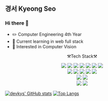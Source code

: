 <h2>경서 Kyeong Seo</h2>


<h3>Hi there 👋</h3>

- ✏️ Computer Engineering 4th Year
- 🌱 Current learning in web full stack
- 👀 Interested in Computer Vision

<p align=center>
⚒️Tech Stack⚒️

<div align=center>

<img src="https://img.shields.io/badge/C-A8B9CC?style=flat&logo=C&logoColor=white" />
<img src="https://img.shields.io/badge/Java-007396?style=flat&logo=Java&logoColor=white"/>
<img src="https://img.shields.io/badge/c++-00599C?style=flat&logo=c%2B%2B&logoColor=white">
<img src="https://img.shields.io/badge/Python-3776AB?style=flat&amp;logo=Python&amp;logoColor=white">
<img src="https://img.shields.io/badge/HTML5-E34F26?style=flat&amp;logo=HTML5&amp;logoColor=white">
<img src="https://img.shields.io/badge/CSS3-1572B6?style=flat&amp;logo=CSS3&amp;logoColor=white">
<img src="https://img.shields.io/badge/JavaScript-F7DF1E?style=flat&logo=JavaScript&logoColor=white"/>

<br>
<img src="https://img.shields.io/badge/Docker-2496ED?style=flat&logo=Docker&logoColor=white"/>
<img src="https://img.shields.io/badge/React-61DAFB?style=flat&logo=React&logoColor=white"/>
<img src="https://img.shields.io/badge/node.js-339933?style=flat&logo=Node.js&logoColor=white">
<img src="https://img.shields.io/badge/express-000000?style=flat&logo=express&logoColor=white">
<img src="https://img.shields.io/badge/linux-FCC624?style=flate&logo=linux&logoColor=black"> 
<br>

<img src="https://img.shields.io/badge/Mysql-4479A1?style=flat&logo=Mysql&logoColor=white" />
<img src="https://img.shields.io/badge/MongoDB-47A248?style=flat&logo=MongoDB&logoColor=white" />
<br>

<img src="https://img.shields.io/badge/github-181717?style=flat&logo=github&logoColor=white">
<img src="https://img.shields.io/badge/OpenCV-5C3EE8?style=flat&logo=OpenCV&logoColor=white">
<br>

</div>
</p>

[![devkys' GitHub stats](https://github-readme-stats.vercel.app/api?username=devkys&show_icons=true&theme=gruvbox)](https://github.com/anuraghazra/github-readme-stats)
[![Top Langs](https://github-readme-stats.vercel.app/api/top-langs/?username=devkys&layout=compact)](https://github.com/anuraghazra/github-readme-stats)



<!--
**devkys/devkys** is a ✨ _special_ ✨ repository because its `README.md` (this file) appears on your GitHub profile.

Here are some ideas to get you started:

- 🔭 I’m currently working on ...
- 🌱 I’m currently learning ...
- 👯 I’m looking to collaborate on ...
- 🤔 I’m looking for help with ...
- 💬 Ask me about ...
- 📫 How to reach me: ...
- 😄 Pronouns: ...
- ⚡ Fun fact: ...
-->





